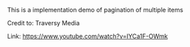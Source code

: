 This is a implementation demo of pagination of multiple items

Credit to: Traversy Media

Link: https://www.youtube.com/watch?v=IYCa1F-OWmk